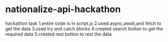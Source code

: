 # nationalize-api-hackathon
hackathon task
1.entire code is in script.js
2.used async,await,and fetch to get the data
3.used try and catch blocks
4.created search button  to get the required data
5.created rest button to rest the data
